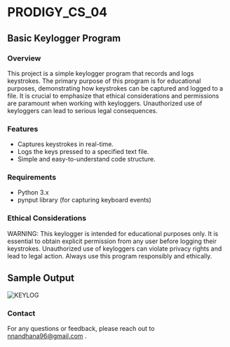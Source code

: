 # PRODIGY_CS_04

## Basic Keylogger Program

### Overview

This project is a simple keylogger program that records and logs keystrokes. The primary purpose of this program is for educational purposes, demonstrating how keystrokes can be captured and logged to a file. It is crucial to emphasize that ethical considerations and permissions are paramount when working with keyloggers. Unauthorized use of keyloggers can lead to serious legal consequences.

### Features

  - Captures keystrokes in real-time.
  - Logs the keys pressed to a specified text file.
  - Simple and easy-to-understand code structure.

### Requirements

  - Python 3.x
  - pynput library (for capturing keyboard events)

### Ethical Considerations

WARNING: This keylogger is intended for educational purposes only. It is essential to obtain explicit permission from any user before logging their keystrokes. Unauthorized use of keyloggers can violate privacy rights and lead to legal action. Always use this program responsibly and ethically.

## Sample Output

![KEYLOG](https://github.com/user-attachments/assets/2605097a-999b-4196-b0cb-67d9d78f922d)

### Contact

For any questions or feedback, please reach out to nnandhana96@gmail.com .
